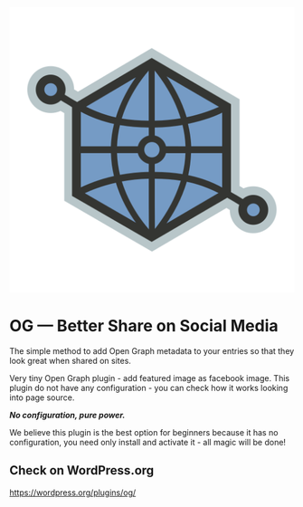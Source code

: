 ![OpenGraph Logo](.github/logo.svg)


# OG — Better Share on Social Media

The simple method to add Open Graph metadata to your entries so that they look great when shared on sites.

Very tiny Open Graph plugin - add featured image as facebook image. This plugin do not have any configuration - you can check how it works looking into page source.

***No configuration, pure power.***

We believe this plugin is the best option for beginners because it has no configuration, you need only install and activate it - all magic will be done!


## Check on WordPress.org

https://wordpress.org/plugins/og/
